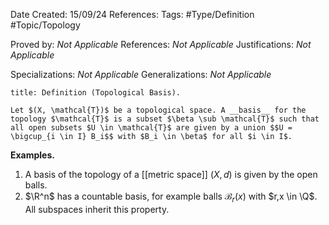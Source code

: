 <div class="topSpace"></div>

Date Created: 15/09/24
References: 
Tags: #Type/Definition #Topic/Topology

Proved by: <i>Not Applicable</i>
References: <i>Not Applicable</i>
Justifications: <i>Not Applicable</i>

Specializations: <i>Not Applicable</i>
Generalizations: <i>Not Applicable</i>

``` ad-Definition
title: Definition (Topological Basis).

Let $(X, \mathcal{T})$ be a topological space. A __basis__ for the topology $\mathcal{T}$ is a subset $\beta \sub \mathcal{T}$ such that all open subsets $U \in \mathcal{T}$ are given by a union $$U = \bigcup_{i \in I} B_i$$ with $B_i \in \beta$ for all $i \in I$.
```
**Examples.**
1.  A basis of the topology of a [[metric space]] $(X,d)$ is given by the open balls.
2.  $\R^n$ has a countable basis, for example balls $\mathcal{B}_r(x)$ with $r,x \in \Q$. All subspaces inherit this property.